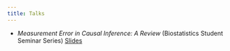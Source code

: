 ```yaml
---
title: Talks
---
```


- *Measurement Error in Causal Inference: A Review* (Biostatistics Student Seminar Series) [Slides](../files/talks/student_seminar_05042023.pdf)